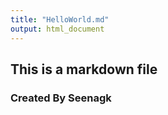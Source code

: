 ```yaml
---
title: "HelloWorld.md"
output: html_document
---
```

## This is a markdown file
### Created By Seenagk